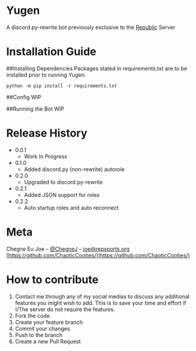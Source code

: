 # Yugen
 A discord.py-rewrite bot previously exclusive to the [Republic](http://short.repsports.org/discord) Server 

# Installation Guide
##Installing Dependencies
Packages stated in requirements.txt are to be installed prior to running Yugen.

```
python -m pip install -r requirements.txt
```

##Config
WIP

##Running the Bot
WIP

# Release History
* 0.0.1
    * Work In Progress
* 0.1.0
    * Added discord.py (non-rewrite) autorole 
* 0.2.0
    * Upgraded to discord.py-rewrite 
* 0.2.1 
    * Added JSON support for roles
* 0.2.2
    * Auto startup roles and auto reconnect

# Meta

Chegne Eu Joe – [@ChegneJ](http://cooties.io) – joe@repsports.org
[https://github.com/ChaoticCooties/](https://github.com/ChaoticCooties/)

# How to contribute
1. Contact me through any of my social medias to discuss any additional features you might wish to add. This is to save your time and effort if I/The server do not require the features.
2. Fork the code
3. Create your feature branch 
4. Commit your changes
5. Push to the branch 
6. Create a new Pull Request
